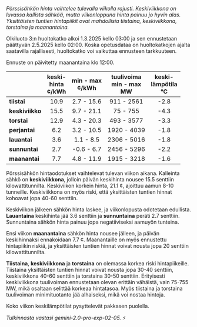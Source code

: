 *Pörssisähkön hinta vaihtelee tulevalla viikolla rajusti. Keskiviikkona on luvassa kallista sähköä, mutta viikonloppuna hinta painuu jo hyvin alas. Yksittäisten tuntien hintapiikit ovat mahdollisia tiistaina, keskiviikkona, torstaina ja maanantaina.*


Olkiluoto 3:n huoltokatko alkoi 1.3.2025 kello 03:00 ja sen ennustetaan päättyvän 2.5.2025 kello 02:00. Koska opetusdataa on huoltokatkojen ajalta saatavilla rajallisesti, huoltokatko voi vaikuttaa ennusteen tarkkuuteen.

Ennuste on päivitetty maanantaina klo 12:00.

|    | keski-<br>hinta<br>¢/kWh | min - max<br>¢/kWh | tuulivoima<br>min - max<br>MW | keski-<br>lämpötila<br>°C |
|:---|:---:|:---:|:---:|:---:|
| **tiistai**   | 10.9 | 2.7 - 15.6  | 911 - 2561   | -2.8 |
| **keskiviikko** | 15.5 | 9.7 - 21.1  | 75 - 755     | -4.3 |
| **torstai**  | 12.9 | 4.3 - 20.3  | 493 - 3577   | -3.3 |
| **perjantai** | 6.2  | 3.2 - 10.5  | 1920 - 4039  | -1.8 |
| **lauantai**  | 3.6  | 1.1 - 8.5   | 2306 - 5016  | -1.8 |
| **sunnuntai** | 2.7  | -0.6 - 6.7  | 2456 - 5296  | -2.2 |
| **maanantai** | 7.7  | 4.8 - 11.9  | 1915 - 3218  | -1.6 |

Pörssisähkön hintaodotukset vaihtelevat tulevan viikon aikana. Kalleinta sähkö on **keskiviikkona**, jolloin päivän keskihinta nousee 15.5 senttiin kilowattitunnilta. Keskiviikon korkein hinta, 21.1 ¢, ajoittuu aamun 8-10 tunneille. Keskiviikkona on myös riski, että yksittäisten tuntien hinnat kohoavat jopa 40-60 senttiin.

Keskiviikon jälkeen sähkön hinta laskee, ja viikonlopusta odotetaan edullista. **Lauantaina** keskihinta jää 3.6 senttiin ja **sunnuntaina** peräti 2.7 senttiin. Sunnuntaina sähkön hinta painuu jopa negatiiviseksi aamuyön tunteina.

Ensi viikon **maanantaina** sähkön hinta nousee jälleen, ja päivän keskihinnaksi ennakoidaan 7.7 ¢. Maanantaille on myös ennustettu hintapiikin riskiä, ja yksittäisten tuntien hinnat voivat nousta jopa 20 senttiin kilowattitunnilta.

**Tiistaina**, **keskiviikkona** ja **torstaina** on olemassa korkea riski hintapiikeille. Tiistaina yksittäisten tuntien hinnat voivat nousta jopa 30-40 senttiin, keskiviikkona 40-60 senttiin ja torstaina 30-50 senttiin. Erityisesti keskiviikkona tuulivoiman ennustetaan olevan erittäin vähäistä, vain 75-755 MW, mikä osaltaan selittää korkeaa hintatasoa. Myös tiistaina ja torstaina tuulivoiman minimituotanto jää alhaiseksi, mikä voi nostaa hintoja.

Koko viikon keskilämpötilat pysyttelevät pakkasen puolella.

*Tulkinnasta vastasi gemini-2.0-pro-exp-02-05.* ⚡️

